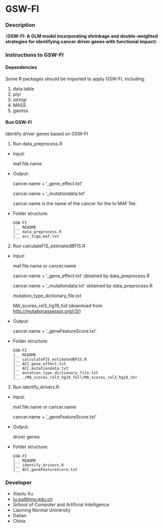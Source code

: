 # GSW-FI

### Description
{**GSW-FI: A GLM model incorporating shrinkage and double-weighted strategies for identifying cancer driver genes with functional impact**}

### Instructions to GSW-FI

#### Dependencies
Some R packages should be imported to apply GSW-FI, including:

1.  data.table
2.  plyr
3.  stringr
4.  MASS
5.  gamlss

#### Run GSW-FI
Identify driver genes based on GSW-FI

1.  Run data_preprocess.R

- Input: 
    
    maf.file.name

- Output: 
    
    cancer.name + ‘_gene_effect.txt’

    cancer.name + ‘_mutationdata.txt’
   
    cancer.name is the name of the cancer for the to MAF file.

- Folder structure:

    ```
    GSW-FI
    |__ README
    |__ data_preprocess.R
    |__ acc_tcga.maf.txt
    ```

2.  Run calculateFIS_estimatedBFIS.R

- Input: 

    maf.file.name or cancer.name

    cancer.name + ‘_gene_effect.txt’ obtained by data_preprocess.R

    cancer.name + ‘_mutationdata.txt’ obtained by data_preprocess.R

    mutation_type_dictionary_file.txt

    MA_scores_rel3_hg19_full (download from http://mutationassessor.org/r3/)

- Output: 

    cancer.name + ‘_geneFeatureScore.txt’
    
- Folder structure:

    ```
    GSW-FI
    |__ README
    |__ calculateFIS_estimatedBFIS.R
    |__ ACC_gene_effect.txt
    |__ ACC_mutationdata.txt
    |__ mutation_type_dictionary_file.txt
    |__ ./MA_scores_rel3_hg19_full/MA_scores_rel3_hg19_chr
    ```

3.  Run identify_drivers.R

- Input: 

    maf.file.name or cancer.name

    cancer.name + ‘_geneFeatureScore.txt’

- Output: 

    driver genes
    
- Folder structure:

    ```
    GSW-FI
    |__ README
    |__ identify_drivers.R
    |__ ACC_geneFeatureScore.txt
    ```

### Developer

- Xiaolu Xu
- lu.xu@lnnu.edu.cn 
- School of Computer and Artificial Intelligence
- Liaoning Normal University
- Dalian
- China